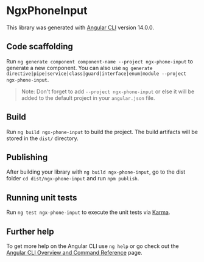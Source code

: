 # NgxPhoneInput

This library was generated with [Angular CLI](https://github.com/angular/angular-cli) version 14.0.0.

## Code scaffolding

Run `ng generate component component-name --project ngx-phone-input` to generate a new component. You can also use `ng generate directive|pipe|service|class|guard|interface|enum|module --project ngx-phone-input`.
> Note: Don't forget to add `--project ngx-phone-input` or else it will be added to the default project in your `angular.json` file. 

## Build

Run `ng build ngx-phone-input` to build the project. The build artifacts will be stored in the `dist/` directory.

## Publishing

After building your library with `ng build ngx-phone-input`, go to the dist folder `cd dist/ngx-phone-input` and run `npm publish`.

## Running unit tests

Run `ng test ngx-phone-input` to execute the unit tests via [Karma](https://karma-runner.github.io).

## Further help

To get more help on the Angular CLI use `ng help` or go check out the [Angular CLI Overview and Command Reference](https://angular.io/cli) page.

